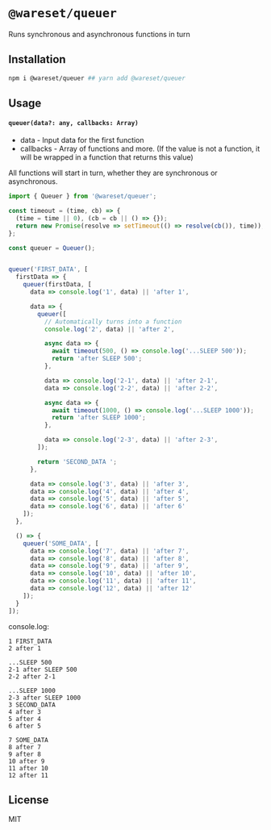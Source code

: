 # `@wareset/queuer`

Runs synchronous and asynchronous functions in turn

## Installation

```bash
npm i @wareset/queuer ## yarn add @wareset/queuer
```

## Usage

#### `queuer(data?: any, callbacks: Array)`

- data - Input data for the first function
- callbacks - Array of functions and more. (If the value is not a function, it will be wrapped in a function that returns this value)

All functions will start in turn, whether they are synchronous or asynchronous.

```js
import { Queuer } from '@wareset/queuer';

const timeout = (time, cb) => {
  (time = time || 0), (cb = cb || () => {});
  return new Promise(resolve => setTimeout(() => resolve(cb()), time));
};

const queuer = Queuer();


queuer('FIRST_DATA', [
  firstData => {
    queuer(firstData, [
      data => console.log('1', data) || 'after 1',

      data => {
        queuer([
          // Automatically turns into a function
          console.log('2', data) || 'after 2',

          async data => {
            await timeout(500, () => console.log('...SLEEP 500'));
            return 'after SLEEP 500';
          },

          data => console.log('2-1', data) || 'after 2-1',
          data => console.log('2-2', data) || 'after 2-2',

          async data => {
            await timeout(1000, () => console.log('...SLEEP 1000'));
            return 'after SLEEP 1000';
          },

          data => console.log('2-3', data) || 'after 2-3',
        ]);

        return 'SECOND_DATA ';
      },

      data => console.log('3', data) || 'after 3',
      data => console.log('4', data) || 'after 4',
      data => console.log('5', data) || 'after 5',
      data => console.log('6', data) || 'after 6'
    ]);
  },

  () => {
    queuer('SOME_DATA', [
      data => console.log('7', data) || 'after 7',
      data => console.log('8', data) || 'after 8',
      data => console.log('9', data) || 'after 9',
      data => console.log('10', data) || 'after 10',
      data => console.log('11', data) || 'after 11',
      data => console.log('12', data) || 'after 12'
    ]);
  }
]);

```

console.log:

```console
1 FIRST_DATA
2 after 1

...SLEEP 500
2-1 after SLEEP 500
2-2 after 2-1

...SLEEP 1000
2-3 after SLEEP 1000
3 SECOND_DATA
4 after 3
5 after 4
6 after 5

7 SOME_DATA
8 after 7
9 after 8
10 after 9
11 after 10
12 after 11

```

## License

MIT
